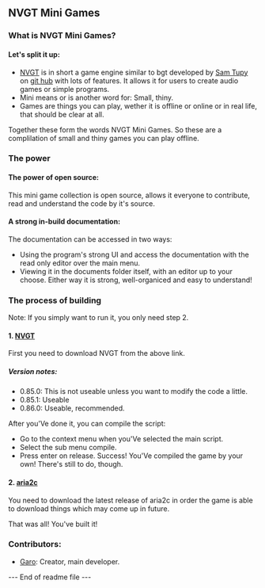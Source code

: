 ## NVGT Mini Games
### What is NVGT Mini Games?
#### Let's split it up:
- [NVGT](https://nvgt.gg/) is in short a game engine similar to bgt developed by [Sam Tupy](https://samtupy.com/) on [git hub](https://github.com/samtupy/nvgt/) with lots of features. It allows it for users to create audio games or simple programs.
- Mini means or is another word for: Small, thiny.
- Games are things you can play, wether it is offline or online or in real life, that should be clear at all.

Together these form the words NVGT Mini Games. So these are a complilation of small and thiny games you can play offline. 

### The power
#### The power of open source:
This mini game collection is open source, allows it everyone to contribute, read and understand the code by it's source.

#### A strong in-build documentation:
The documentation can be accessed in two ways:
- Using the program's strong UI and access the documentation with the read only editor over the main menu.
- Viewing it in the documents folder itself, with an editor up to your choose.
Either way it is strong, well-organiced and easy to understand!


### The process of building
Note: If you simply want to run it, you only need step 2.
#### 1. [NVGT](https://nvgt.gg/downloads/)
First you need to download NVGT from the above link.
##### Version notes:
- 0.85.0: This is not useable unless you want to modify the code a little.
- 0.85.1: Useable
- 0.86.0: Useable, recommended.

After you'Ve done it, you can compile the script:
- Go to the context menu when you'Ve selected the main script.
- Select the sub menu compile.
- Press enter on release.
Success! You'Ve compiled the game by your own! There's still to do, though.

#### 2. [aria2c](https://github.com/aria/aria2/releases/)
You need to download the latest release of aria2c in order the game is able to download things which may come up in future.

That was all! You've built it!

### Contributors:
- [Garo](https://github.com/garo-pro): Creator, main developer.

--- End of readme file ---